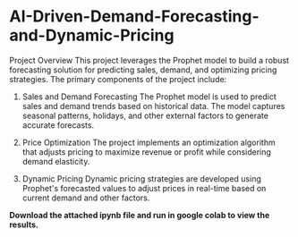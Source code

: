 # AI-Driven-Demand-Forecasting-and-Dynamic-Pricing
Project Overview
This project leverages the Prophet model to build a robust forecasting solution for predicting sales, demand, and optimizing pricing strategies. The primary components of the project include:

1. Sales and Demand Forecasting
The Prophet model is used to predict sales and demand trends based on historical data. The model captures seasonal patterns, holidays, and other external factors to generate accurate forecasts.

2. Price Optimization
The project implements an optimization algorithm that adjusts pricing to maximize revenue or profit while considering demand elasticity.

3. Dynamic Pricing
Dynamic pricing strategies are developed using Prophet's forecasted values to adjust prices in real-time based on current demand and other factors.

**Download the attached ipynb file and run in google colab to view the results.**
